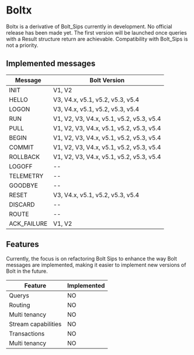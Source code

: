 # Boltx

Boltx is a derivative of Bolt_Sips currently in development. No official release has been made yet. The first version will be launched once queries with a Result structure return are achievable. Compatibility with Bolt_Sips is not a priority.

## Implemented messages

| Message       | Bolt Version                            |
| ------------- | --------------------------------------- |
| INIT          | V1, V2                                  |
| HELLO         | V3, V4.x, v5.1, v5.2, v5.3, v5.4        |
| LOGON         | V3, V4.x, v5.1, v5.2, v5.3, v5.4        |
| RUN           | V1, V2, V3, V4.x, v5.1, v5.2, v5.3, v5.4|
| PULL          | V1, V2, V3, V4.x, v5.1, v5.2, v5.3, v5.4|
| BEGIN         | V1, V2, V3, V4.x, v5.1, v5.2, v5.3, v5.4|
| COMMIT        | V1, V2, V3, V4.x, v5.1, v5.2, v5.3, v5.4|
| ROLLBACK      | V1, V2, V3, V4.x, v5.1, v5.2, v5.3, v5.4|
| LOGOFF        | --                                      |
| TELEMETRY     | --                                      |
| GOODBYE       | --                                      |
| RESET         | V3, V4.x, v5.1, v5.2, v5.3, v5.4        |
| DISCARD       | --                                      |
| ROUTE         | --                                      |
| ACK_FAILURE   | V1, V2                                  |


## Features

Currently, the focus is on refactoring Bolt Sips to enhance the way Bolt messages are implemented, making it easier to implement new versions of Bolt in the future.

| Feature               | Implemented |
| --------------------- | ------------ |
| Querys                | NO           |
| Routing               | NO           |
| Multi tenancy         | NO           |
| Stream capabilities   | NO           |
| Transactions          | NO           |
| Multi tenancy         | NO           |
